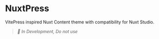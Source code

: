 # NuxtPress

VitePress inspired Nuxt Content theme with compatibility for Nuxt Studio.

> _🚧 In Development, Do not use_

